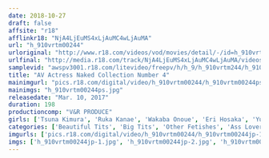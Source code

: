 ```yaml
---
date: 2018-10-27
draft: false
affsite: "r18"
afflinkr18: "NjA4LjEuMS4xLjAuMC4wLjAuMA"
url: "h_910vrtm00244"
urloriginal: "http://www.r18.com/videos/vod/movies/detail/-/id=h_910vrtm00244"
urlfinal: "http://media.r18.com/track/NjA4LjEuMS4xLjAuMC4wLjAuMA/videos/vod/movies/detail/-/id=h_910vrtm00244"
samplevid: "awspv3001.r18.com/litevideo/freepv/h/h_9/h_910vrtm244/h_910vrtm244_dmb_w.mp4"
title: "AV Actress Naked Collection Number 4"
mainimgurl: "pics.r18.com/digital/video/h_910vrtm00244/h_910vrtm00244ps.jpg"
mainimgs: "h_910vrtm00244ps.jpg"
releasedate: "Mar. 10, 2017"
duration: 198
productioncomp: "V&R PRODUCE"
girls: ['Tsuna Kimura', 'Ruka Kanae', 'Wakaba Onoue', 'Eri Hosaka', 'Yukine Sakuragi', 'Ruru Aizawa', 'Mizuki Hayakawa', 'Hinano Kikuchi', 'Waka Ninomiya', 'Ian Hanasaki']
categories: ['Beautiful Tits', 'Big Tits', 'Other Fetishes', 'Ass Lover', 'Genital Close-Up', 'Hi-Def']
imgurls: ['pics.r18.com/digital/video/h_910vrtm00244/h_910vrtm00244jp-1.jpg', 'pics.r18.com/digital/video/h_910vrtm00244/h_910vrtm00244jp-2.jpg', 'pics.r18.com/digital/video/h_910vrtm00244/h_910vrtm00244jp-3.jpg', 'pics.r18.com/digital/video/h_910vrtm00244/h_910vrtm00244jp-4.jpg', 'pics.r18.com/digital/video/h_910vrtm00244/h_910vrtm00244jp-5.jpg', 'pics.r18.com/digital/video/h_910vrtm00244/h_910vrtm00244jp-6.jpg', 'pics.r18.com/digital/video/h_910vrtm00244/h_910vrtm00244jp-7.jpg', 'pics.r18.com/digital/video/h_910vrtm00244/h_910vrtm00244jp-8.jpg', 'pics.r18.com/digital/video/h_910vrtm00244/h_910vrtm00244jp-9.jpg', 'pics.r18.com/digital/video/h_910vrtm00244/h_910vrtm00244jp-10.jpg', 'pics.r18.com/digital/video/h_910vrtm00244/h_910vrtm00244jp-11.jpg', 'pics.r18.com/digital/video/h_910vrtm00244/h_910vrtm00244jp-12.jpg', 'pics.r18.com/digital/video/h_910vrtm00244/h_910vrtm00244jp-13.jpg', 'pics.r18.com/digital/video/h_910vrtm00244/h_910vrtm00244jp-14.jpg', 'pics.r18.com/digital/video/h_910vrtm00244/h_910vrtm00244jp-15.jpg', 'pics.r18.com/digital/video/h_910vrtm00244/h_910vrtm00244jp-16.jpg', 'pics.r18.com/digital/video/h_910vrtm00244/h_910vrtm00244jp-17.jpg', 'pics.r18.com/digital/video/h_910vrtm00244/h_910vrtm00244jp-18.jpg', 'pics.r18.com/digital/video/h_910vrtm00244/h_910vrtm00244jp-19.jpg', 'pics.r18.com/digital/video/h_910vrtm00244/h_910vrtm00244jp-20.jpg']
imgs: ['h_910vrtm00244jp-1.jpg', 'h_910vrtm00244jp-2.jpg', 'h_910vrtm00244jp-3.jpg', 'h_910vrtm00244jp-4.jpg', 'h_910vrtm00244jp-5.jpg', 'h_910vrtm00244jp-6.jpg', 'h_910vrtm00244jp-7.jpg', 'h_910vrtm00244jp-8.jpg', 'h_910vrtm00244jp-9.jpg', 'h_910vrtm00244jp-10.jpg', 'h_910vrtm00244jp-11.jpg', 'h_910vrtm00244jp-12.jpg', 'h_910vrtm00244jp-13.jpg', 'h_910vrtm00244jp-14.jpg', 'h_910vrtm00244jp-15.jpg', 'h_910vrtm00244jp-16.jpg', 'h_910vrtm00244jp-17.jpg', 'h_910vrtm00244jp-18.jpg', 'h_910vrtm00244jp-19.jpg', 'h_910vrtm00244jp-20.jpg']
---
```


